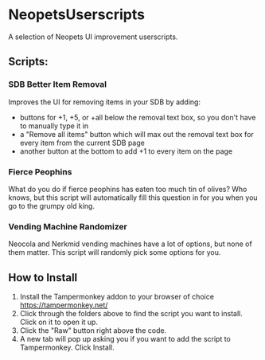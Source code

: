 # NeopetsUserscripts

A selection of Neopets UI improvement userscripts.

## Scripts:

### SDB Better Item Removal

Improves the UI for removing items in your SDB by adding:

- buttons for +1, +5, or +all below the removal text box, so you don't have to manually type it in
- a "Remove all items" button which will max out the removal text box for every item from the current SDB page
- another button at the bottom to add +1 to every item on the page

### Fierce Peophins

What do you do if fierce peophins has eaten too much tin of olives? Who knows, but this script will automatically fill this question in for you when you go to the grumpy old king.

### Vending Machine Randomizer

Neocola and Nerkmid vending machines have a lot of options, but none of them matter. This script will randomly pick some options for you.

## How to Install

1. Install the Tampermonkey addon to your browser of choice https://tampermonkey.net/
2. Click through the folders above to find the script you want to install. Click on it to open it up.
3. Click the "Raw" button right above the code.
4. A new tab will pop up asking you if you want to add the script to Tampermonkey. Click Install.
